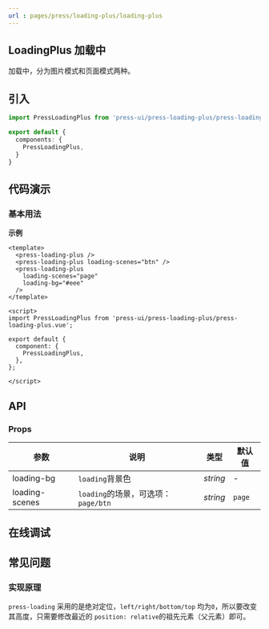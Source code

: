 ```yaml
---
url : pages/press/loading-plus/loading-plus
---
```


## LoadingPlus 加载中

加载中，分为图片模式和页面模式两种。


## 引入

```ts
import PressLoadingPlus from 'press-ui/press-loading-plus/press-loading-plus.vue';

export default {
  components: {
    PressLoadingPlus,
  }
}
```

## 代码演示

### 基本用法

**示例**


```vue
<template>
  <press-loading-plus />
  <press-loading-plus loading-scenes="btn" />
  <press-loading-plus
    loading-scenes="page"
    loading-bg="#eee"
  />
</template>

<script>
import PressLoadingPlus from 'press-ui/press-loading-plus/press-loading-plus.vue';

export default {
  component: {
    PressLoadingPlus,
  },
};

</script>
```


## API

### Props

| 参数           | 说明                                | 类型     | 默认值 |
| -------------- | ----------------------------------- | -------- | ------ |
| loading-bg     | `loading`背景色                     | _string_ | -      |
| loading-scenes | `loading`的场景，可选项：`page/btn` | _string_ | `page` |

## 在线调试

<debug-online />

## 常见问题

### 实现原理

`press-loading` 采用的是绝对定位，`left/right/bottom/top` 均为`0`，所以要改变其高度，只需要修改最近的 `position: relative`的祖先元素（父元素）即可。
